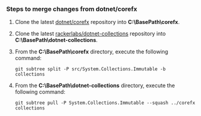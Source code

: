 ### Steps to merge changes from dotnet/corefx

1. Clone the latest [dotnet/corefx](https://github.com/dotnet/corefx/) repository into **C:\BasePath\corefx**.

1. Clone the latest [rackerlabs/dotnet-collections](https://github.com/rackerlabs/dotnet-collections) repository into
   **C:\BasePath\dotnet-collections**.

1. From the **C:\BasePath\corefx** directory, execute the following command:

    ```
    git subtree split -P src/System.Collections.Immutable -b collections
    ```

1. From the **C:\BasePath\dotnet-collections** directory, execute the following command:

    ```
    git subtree pull -P System.Collections.Immutable --squash ../corefx collections
    ```
